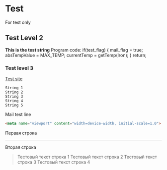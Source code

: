 # Test
For test only
## Test Level 2
**This is the test string**
Program code:
    if(test_flag)
    {
      mail_flag = true;
      absTempValue = MAX_TEMP;
      currentTemp = getTemp(Iron);
    }
    return;  
### Test level 3
[Test site](http://www.ria.ru)

    String 1
    String 2
    String 3
    String 4
    String 5

Mail test line
```html
<meta name="viewport" content="width=device-width, initial-scale=1.0">
```

Первая строка
***
Вторая строка

>Тестовый текст строка 1
>Тестовый текст строка 2
>Тестовый текст строка 3
>Тестовый текст строка 4

